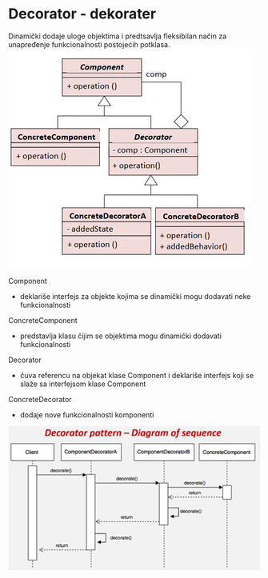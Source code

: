 # Decorator - dekorater  
  
Dinamički dodaje uloge objektima i predtsavlja fleksibilan način za unapređenje funkcionalnosti postojećih potklasa.  
![Screenshot](Decorator.png)  
  
  Component
  - deklariše interfejs za objekte kojima se dinamički mogu dodavati neke funkcionalnosti
  
  ConcreteComponent
  - predstavlja klasu čijim se objektima mogu dinamički dodavati funkcionalnosti
  
  Decorator
  - čuva referencu na objekat klase Component i deklariše interfejs koji se slaže sa interfejsom klase Component
  
  ConcreteDecorator
  - dodaje nove funkcionalnosti komponenti  
    
   ![Screenshot](DecoratorSeqDiagram.png)  
  
  
